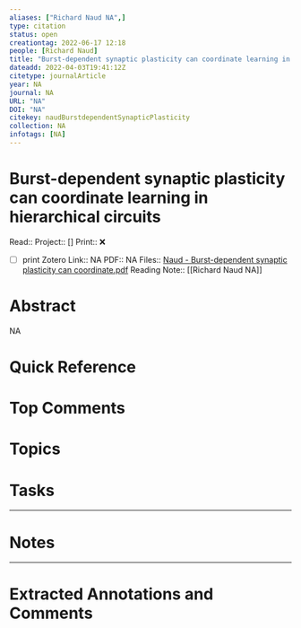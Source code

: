 ```yaml
---
aliases: ["Richard Naud NA",]
type: citation
status: open
creationtag: 2022-06-17 12:18
people: [Richard Naud]
title: "Burst-dependent synaptic plasticity can coordinate learning in hierarchical circuits"
dateadd: 2022-04-03T19:41:12Z
citetype: journalArticle
year: NA
journal: NA
URL: "NA"
DOI: "NA"
citekey: naudBurstdependentSynapticPlasticity
collection: NA
infotags: [NA]
---
```


# Burst-dependent synaptic plasticity can coordinate learning in hierarchical circuits
Read:: 
Project:: []
Print::  ❌
- [ ] print 
Zotero Link:: NA
PDF:: NA
Files:: [Naud - Burst-dependent synaptic plasticity can coordinate.pdf](file:///home/michaelt/Insync/m@tarlton.info/Google%20Drive/06.%20Zotero/storage/YWDG7ALV/Naud%20-%20Burst-dependent%20synaptic%20plasticity%20can%20coordinate.pdf)
Reading Note:: [[Richard Naud NA]]

# Abstract
NA

# Quick Reference


# Top Comments


# Topics


# Tasks


----
# Notes


----
# Extracted Annotations and Comments